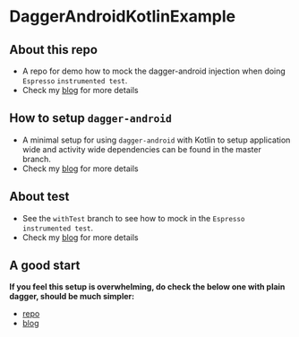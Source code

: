 # DaggerAndroidKotlinExample


## About this repo

- A repo for demo how to mock the dagger-android injection when doing `Espresso` `instrumented test`.
- Check my [blog](http://www.albertgao.xyz/2018/04/24/how-to-mock-dagger-android-injection-in-instrumented-tests-with-kotlin/) for more details

## How to setup `dagger-android`

- A minimal setup for using `dagger-android` with Kotlin to setup application wide and activity wide dependencies can be found in the master branch.
- Check my [blog](http://www.albertgao.xyz/2018/04/18/dependency-injection-on-android-with-dagger-android-and-kotlin/) for more details

## About test

- See the `withTest` branch to see how to mock in the `Espresso` `instrumented test`.
- Check my [blog](http://www.albertgao.xyz/2018/04/18/dependency-injection-on-android-with-dagger-android-and-kotlin/) for more details

## A good start

**If you feel this setup is overwhelming, do check the below one with plain dagger, should be much simpler:**

- [repo](https://github.com/Albert-Gao/PlainDaggerKotlinAndroid)
- [blog](http://www.albertgao.xyz/2018/04/17/dependency-injection-on-android-using-dagger-and-kotlin-in-minutes/)